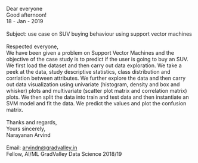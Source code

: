 Dear everyone   <br>
Good afternoon! <br>
18 - Jan - 2019 <br>
<br>
Subject: use case on SUV buying behaviour using support vector machines <br>
<br>
Respected everyone, <br>
We have been given a problem on Support Vector Machines and the objective of the case study is to predict if the user is going to buy an
SUV. We first load the dataset and then carry out data exploration. We take a peek at the data, study descriptive statistics, class 
distribution and corrlation between attributes. We further explore the data and then carry out data visualization using univariate 
(histogram, density and box and whisker) plots and multivariate (scatter plot matrix and correlation matrix) plots. We then split the 
data into train and test data and then instantiate an SVM model and fit the data. We predict the values and plot the confusion matrix.
<br>
<br>
Thanks and regards, <br>
Yours sincerely, <br>
Narayanan Arvind <br>
<br>
Email: arvindn@gradvalley.in <br>
Fellow, AI/ML GradValley Data Science 2018/19
